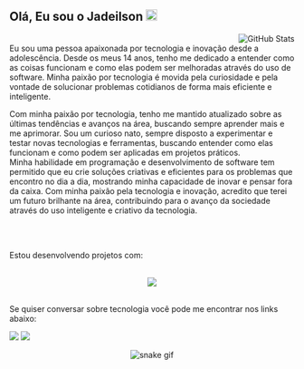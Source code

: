 ## Olá, Eu sou o Jadeilson <img src="https://raw.githubusercontent.com/MartinHeinz/MartinHeinz/master/wave.gif" height="20em">

 <img align="right" alt="GitHub Stats" src="https://github-readme-stats.vercel.app/api?username=jadeilsonm&show_icons=true&theme=github_dark&include_all_commits=true&count_private=true&hide_border=true"/>

<br>
Eu sou uma pessoa apaixonada por tecnologia e inovação desde a adolescência. Desde os meus 14 anos, tenho me dedicado a entender como as coisas funcionam e como elas podem ser melhoradas através do uso de software. Minha paixão por tecnologia é movida pela curiosidade e pela vontade de solucionar problemas cotidianos de forma mais eficiente e inteligente.
<br>

Com minha paixão por tecnologia, tenho me mantido atualizado sobre as últimas tendências e avanços na área, buscando sempre aprender mais e me aprimorar. Sou um curioso nato, sempre disposto a experimentar e testar novas tecnologias e ferramentas, buscando entender como elas funcionam e como podem ser aplicadas em projetos práticos.
<br>
Minha habilidade em programação e desenvolvimento de software tem permitido que eu crie soluções criativas e eficientes para os problemas que encontro no dia a dia, mostrando minha capacidade de inovar e pensar fora da caixa. Com minha paixão pela tecnologia e inovação, acredito que terei um futuro brilhante na área, contribuindo para o avanço da sociedade através do uso inteligente e criativo da tecnologia.

<br>
<br>

Estou desenvolvendo projetos com:

<br>

<div align="center">
  <a href="https://www.linkedin.com/in/jadeilson-martinho/">
    <img src="https://skillicons.dev/icons?i=js,ts,html,css,react,redux,jest,git,dotnet,python,java,docker,nodejs,mysql,mongodb&theme=dark" />
  </a>
</div>

<br>

Se quiser conversar sobre tecnologia você pode me encontrar nos links abaixo:

<div>
  <a href="https://www.linkedin.com/in/jadeilson-martinho/" target="_blank"><img src="https://img.shields.io/badge/linkedin-%23181717.svg?style=for-the-badge&logo=linkedin&logoColor=1E6BE1&color=0D1117"></a> 
  <a href="mailto:jadeilsonm17@gmail.com" target="_blank"><img src="https://img.shields.io/badge/Email-%23181717?style=for-the-badge&logo=microsoft-outlook&logoColor=1E6BE1&color=0D1117"></a> 
</div>

<div align="center">
    
  ![snake gif](https://github.com/jadeilsonm/jadeilsonm/blob/output/github-contribution-grid-snake.svg)

</div>
